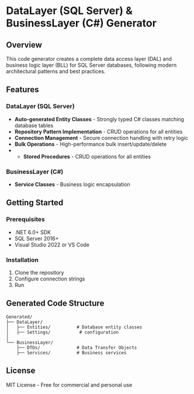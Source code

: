 # DataLayer (SQL Server) & BusinessLayer (C#) Generator

## Overview

This code generator creates a complete data access layer (DAL) and business logic layer (BLL) for SQL Server databases, following modern architectural patterns and best practices.

## Features

### DataLayer (SQL Server)
- **Auto-generated Entity Classes** - Strongly typed C# classes matching database tables
- **Repository Pattern Implementation** - CRUD operations for all entities
- **Connection Management** - Secure connection handling with retry logic
- **Bulk Operations** - High-performance bulk insert/update/delete
- - **Stored Procedures** -  CRUD operations for all entities

### BusinessLayer (C#)

- **Service Classes** - Business logic encapsulation

## Getting Started

### Prerequisites
- .NET 6.0+ SDK
- SQL Server 2016+
- Visual Studio 2022 or VS Code

### Installation
1. Clone the repository
2. Configure connection strings
3. Run

## Generated Code Structure

```
Generated/
├── DataLayer/
│   ├── Entities/          # Database entity classes
│   ├── Settings/           # configuration
│
└── BusinessLayer/
    ├── DTOs/              # Data Transfer Objects
    ├── Services/          # Business services

```

## License

MIT License - Free for commercial and personal use

